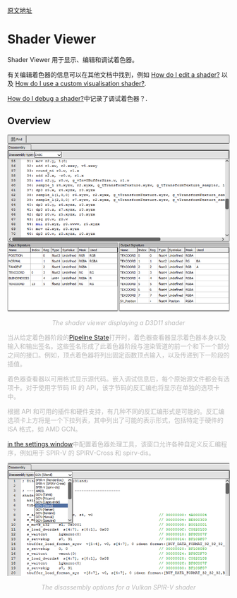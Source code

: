 [原文地址](https://renderdoc.org/docs/window/shader_viewer.html)

# Shader Viewer

Shader Viewer 用于显示、编辑和调试着色器。

有关编辑着色器的信息可以在其他文档中找到，例如 [How do I edit a shader?](https://renderdoc.org/docs/how/how_edit_shader.html) 以及 [How do I use a custom visualisation shader?](https://renderdoc.org/docs/how/how_custom_visualisation.html).

 [How do I debug a shader?](https://renderdoc.org/docs/how/how_debug_shader.html)中记录了调试着色器？.

## Overview

<img src="ShaderViewer.png">

<p align=center><font color=#B8B8B8 ><i>The shader viewer displaying a D3D11 shader</i></p>

当从给定着色器阶段的[Pipeline State](https://renderdoc.org/docs/window/pipeline_state.html)打开时，着色器查看器显示着色器本身以及输入和输出签名。这些签名形成了此着色器阶段与渲染管道的前一个和下一个部分之间的接口。例如，顶点着色器将列出固定函数顶点输入，以及传递到下一阶段的插值。

着色器查看器以可用格式显示源代码。嵌入调试信息后，每个原始源文件都会有选项卡。对于使用字节码 IR 的 API，该字节码的反汇编也将显示在单独的选项卡中。

根据 API 和可用的插件和硬件支持，有几种不同的反汇编形式是可能的。反汇编选项卡上方将是一个下拉列表，其中列出了可能的表示形式，包括特定于硬件的 ISA 格式，如 AMD GCN。

 [in the settings window](https://renderdoc.org/docs/window/settings_window.html#shader-processing-tools-config)中配置着色器处理工具，该窗口允许各种自定义反汇编程序，例如用于 SPIR-V 的 SPIRV-Cross 和 spirv-dis。

<img src="ShaderDisassembly.png">

<p align=center><font color=#B8B8B8 ><i>The disassembly options for a Vulkan SPIR-V shader</i></p>